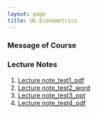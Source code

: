 ```yaml
---
layout: page
title: UG Econometrics
---
```


### Message of Course

### Lecture Notes
1. [Lecture note_test1_pdf](https://ruc-econ.github.io/Lecture_Notes/UG_econometrics/JMLRdropout.pdf)
2. [Lecture note_test2_word](https://ruc-econ.github.io/Lecture_Notes/UG_econometrics/LaTeX画神经网络图.docx)
3. [Lecture note_test3_ppt](https://ruc-econ.github.io/Lecture_Notes/UG_econometrics/latex教程解析.ppt)
4. [Lecture note_test4_pdf](https://ruc-econ.github.io/Lecture_Notes/UG_econometrics/神经网络与机器学习.pdf)
